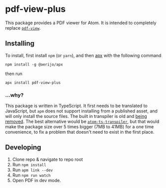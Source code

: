# pdf-view-plus

This package provides a PDF viewer for Atom. It is intended to completely replace [`pdf-view`](https://atom.io/packages/pdf-view).

## Installing

To install, first install `npm` (or `yarn`), and then [apx](https://www.npmjs.com/package/@aerijo/apx) with the following command
```
npm install -g @aerijo/apx
```
then run
```
apx install pdf-view-plus
```


### ...why?

This package is written in TypeScript. It first needs to be translated to JavaScript, but `apm` does not support installing from a published asset, and will only install the source files. The built in transpiler is old and [being removed](https://github.com/atom/atom/issues/17001). The best alternative would be [`atom-ts-transpiler`](https://github.com/smhxx/atom-ts-transpiler), but that would make the package size over 5 times bigger (7MB to 41MB) for a one time convenience, to fix a problem that doesn't need to exist in the first place.


## Developing

1. Clone repo & navigate to repo root
2. Run `npm install`
4. Run `apm link --dev`
3. Run `npm run watch`
5. Open PDF in dev mode.
